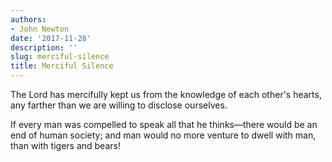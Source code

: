 ```yaml
---
authors:
- John Newton
date: '2017-11-28'
description: ''
slug: merciful-silence
title: Merciful Silence
---
```

The Lord has mercifully kept us from the knowledge of each other's hearts, any farther than we are willing to disclose ourselves.

If every man was compelled to speak all that he thinks—there would be an end of human society; and man would no more venture to dwell with man, than with tigers and bears!



